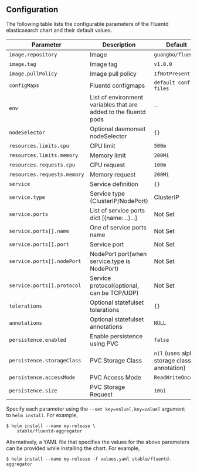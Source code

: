 ## Configuration

The following table lists the configurable parameters of the Fluentd elasticsearch chart and their default values.


| Parameter                          | Description                                | Default                                                    |
| ---------------------------------- | ------------------------------------------ | ---------------------------------------------------------- |
| `image.repository`                 | Image                                      | `guangbo/fluentd`                                          |
| `image.tag`                        | Image tag                                  | `v1.0.0`                                                   |
| `image.pullPolicy`                 | Image pull policy                          | `IfNotPresent`                                             |
| `configMaps`                       | Fluentd configmaps                         | `default conf files`                                       |
| `env`                              | List of environment variables that are added to the fluentd pods   | ``                               |
| `nodeSelector`                     | Optional daemonset nodeSelector            | `{}`                                                       |
| `resources.limits.cpu`             | CPU limit                                  | `500m`                                                     |
| `resources.limits.memory`          | Memory limit                               | `200Mi`                                                    |
| `resources.requests.cpu`           | CPU request                                | `100m`                                                     |
| `resources.requests.memory`        | Memory request                             | `200Mi`                                                    |
| `service`                          | Service definition                         | `{}`                                                       |
| `service.type`                     | Service type (ClusterIP/NodePort)          | ClusterIP                                                  |
| `service.ports`                    | List of service ports dict [{name:...}...] | Not Set                                                    |
| `service.ports[].name`             | One of service ports name                  | Not Set                                                    |
| `service.ports[].port`             | Service port                               | Not Set                                                    |
| `service.ports[].nodePort`         | NodePort port(when service.type is NodePort) | Not Set                                                  |
| `service.ports[].protocol`         | Service protocol(optional, can be TCP/UDP) | Not Set                                                    |
| `tolerations`                      | Optional statefulset tolerations           | `{}`                                                       |
| `annotations`                      | Optional statefulset annotations           | `NULL`                                                     |
| `persistence.enabled`              | Enable persistence using PVC               | `false`                                                    |
| `persistence.storageClass`         | PVC Storage Class                          | `nil` (uses alpha storage class annotation)                |
| `persistence.accessMode`           | PVC Access Mode                            | `ReadWriteOnce`                                            |
| `persistence.size`                 | PVC Storage Request                        | `10Gi`                                                     |


Specify each parameter using the `--set key=value[,key=value]` argument to `helm install`. For example,

```console
$ helm install --name my-release \
    stable/fluentd-aggregator
```

Alternatively, a YAML file that specifies the values for the above parameters can be provided while installing the chart. For example,

```console
$ helm install --name my-release -f values.yaml stable/fluentd-aggregator
```
